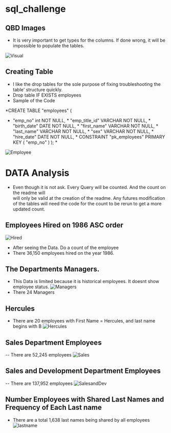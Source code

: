 # sql_challenge


## QBD Images

* It is very important to get types for the columns. If done wrong, it will be impossible to populate the tables.

![Visual](Images/FinalQBD.png)

## Creating Table

* I like the drop tables for the sole purpose of fixing troubleshooting the table' structure quickly.
* Drop table IF EXISTS employees
* Sample of the Code

*CREATE TABLE "employees" (
  *  "emp_no" int   NOT NULL,
    * "emp_title_id" VARCHAR   NOT NULL,
    * "birth_date" DATE   NOT NULL,
    * "first_name" VARCHAR   NOT NULL,
    * "last_name" VARCHAR   NOT NULL,
    * "sex" VARCHAR   NOT NULL,
    * "hire_date" DATE   NOT NULL,
    * CONSTRAINT "pk_employees" PRIMARY KEY (
        "emp_no"
    )
); *

![Employee](Images/employee.png)

# DATA Analysis
* Even though it is not ask. Every Query will be counted. And the count on the readme will  
will only be valid at the creation of the readme. Any futures modification of the tables will need 
the code for the count to be rerun to get a more updated count. 

## Employees Hired on 1986 ASC order
![Hired](Images/Hired1986.png)

* After seeing the Data. Do a count of the employee
* There 36,150 employees hired on the year 1986. 

## The Departments Managers. 
* This Data is limited because it is historical employees. It doesnt show employee status.
![Managers](Images/ManagersID.png)
* There 24 Managers

## Hercules
* There are 20 employees with First Name = Hercules, and last name begins with B
![Hercules](Images/hercules.png)

## Sales Department Employees
-- There are 52,245 employees
![Sales](Images/sales.png)

## Sales and Development Department Employees
-- There are 137,952 employees
![SalesandDev](Images/SandDev.png)

## Number Employees with Shared Last Names and Frequency of Each Last name 
* There are a total 1,638 last names being shared by all employees 
![lastname](Images/lastname.png)





